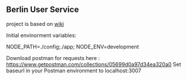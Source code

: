 ## Berlin User Service
project is based on [wiki](https://github.com/madhums/node-express-mongoose/wiki)

Initial envinorment variables:

NODE_PATH=./config;./app;
NODE_ENV=development

Download postman for requests here : https://www.getpostman.com/collections/05699d0a97d34ea320a0
Set baseurl in your Postman environment to localhost:3007
